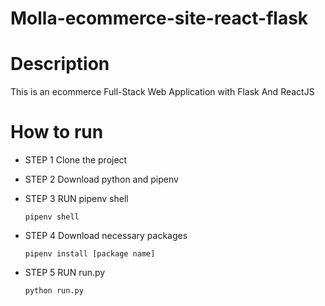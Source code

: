 # Molla-ecommerce-site-react-flask
# Description
This is an ecommerce Full-Stack Web Application with Flask And ReactJS
# How to run
 - STEP 1 Clone the project
 - STEP 2 Download python and pipenv
 - STEP 3 RUN pipenv shell
 
      ` pipenv shell `
 - STEP 4 Download necessary packages
  
      `pipenv install [package name]`
 
 - STEP 5 RUN run.py
    
      `python run.py`
 
 
 
 
 
